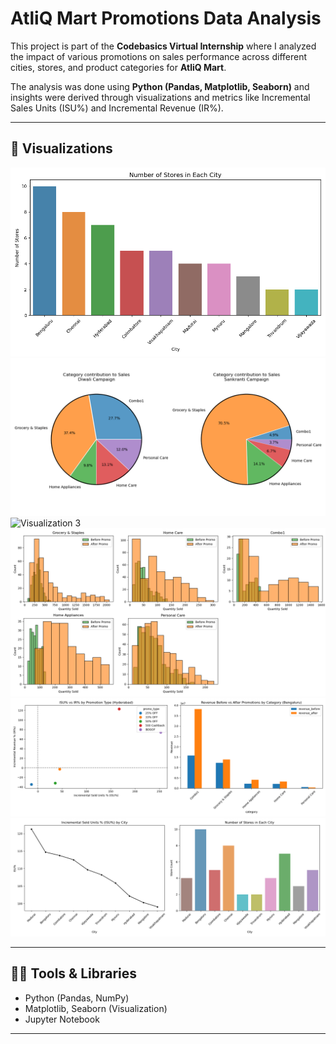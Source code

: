 # AtliQ Mart Promotions Data Analysis

This project is part of the **Codebasics Virtual Internship** where I analyzed the impact of various promotions on sales performance across different cities, stores, and product categories for **AtliQ Mart**.  

The analysis was done using **Python (Pandas, Matplotlib, Seaborn)** and insights were derived through visualizations and metrics like Incremental Sales Units (ISU%) and Incremental Revenue (IR%).  

---

## 📸 Visualizations

![Visualization 1](Images/image1.png)  
![Visualization 2](Images/image2.png)  
![Visualization 3](Images/image3.png)  
![Visualization 4](Images/image4.png)  
![Visualization 5](Images/image5.png)  
![Visualization 6](Images/image6.png)  

---

## 🧑‍💻 Tools & Libraries

- Python (Pandas, NumPy)  
- Matplotlib, Seaborn (Visualization)  
- Jupyter Notebook  

---


